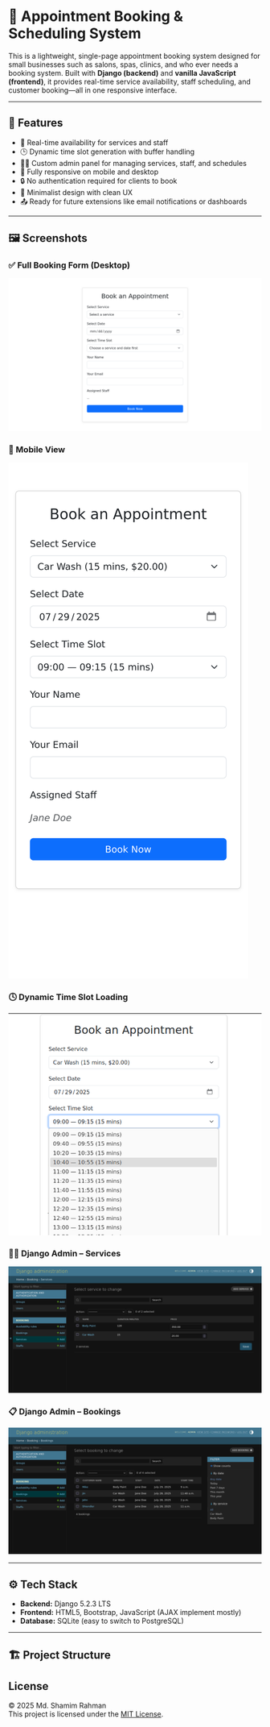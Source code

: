 # 💇 Appointment Booking & Scheduling System

This is a lightweight, single-page appointment booking system designed for small businesses such as salons, spas, clinics, and who ever needs a booking system. Built with **Django (backend)** and **vanilla JavaScript (frontend)**, it provides real-time service availability, staff scheduling, and customer booking—all in one responsive interface.

---

## 🚀 Features

- 📅 Real-time availability for services and staff
- 🕒 Dynamic time slot generation with buffer handling
- 👨‍💼 Custom admin panel for managing services, staff, and schedules
- 📱 Fully responsive on mobile and desktop
- 🔒 No authentication required for clients to book
- 🔧 Minimalist design with clean UX
- 📤 Ready for future extensions like email notifications or dashboards

---

## 🖼️ Screenshots

### ✅ Full Booking Form (Desktop)
![Booking Desktop](screenshots/booking-desktop.png)

### 📱 Mobile View
![Booking Mobile](screenshots/booking-mobile.png)

### 🕓 Dynamic Time Slot Loading
![Time Slots](screenshots/time-slots.png)

### 🧑‍💼 Django Admin – Services
![Admin Services](screenshots/admin-services.png)

### 📋 Django Admin – Bookings
![Admin Bookings](screenshots/admin-bookings.png)

---

## ⚙️ Tech Stack

- **Backend:** Django 5.2.3 LTS
- **Frontend:** HTML5, Bootstrap, JavaScript (AJAX implement mostly)
- **Database:** SQLite (easy to switch to PostgreSQL)

---

## 🏗️ Project Structure




## License

© 2025 Md. Shamim Rahman<br>
This project is licensed under the [MIT License](LICENSE).
